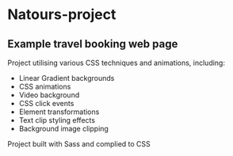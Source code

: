 # Natours-project

<h2>Example travel booking web page</h2>

<p>Project utilising various CSS techniques and animations, including:</p>
<ul>
  <li>Linear Gradient backgrounds</li>
  <li>CSS animations</li>
  <li>Video background</li>
  <li>CSS click events</li>
  <li>Element transformations</li>
  <li>Text clip styling effects</li>
  <li>Background image clipping</li>
</ul>

<p>Project built with Sass and complied to CSS</p>
